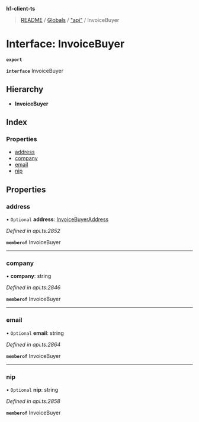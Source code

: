 **h1-client-ts**

> [README](../README.md) / [Globals](../globals.md) / ["api"](../modules/_api_.md) / InvoiceBuyer

# Interface: InvoiceBuyer

**`export`** 

**`interface`** InvoiceBuyer

## Hierarchy

* **InvoiceBuyer**

## Index

### Properties

* [address](_api_.invoicebuyer.md#address)
* [company](_api_.invoicebuyer.md#company)
* [email](_api_.invoicebuyer.md#email)
* [nip](_api_.invoicebuyer.md#nip)

## Properties

### address

• `Optional` **address**: [InvoiceBuyerAddress](_api_.invoicebuyeraddress.md)

*Defined in api.ts:2852*

**`memberof`** InvoiceBuyer

___

### company

•  **company**: string

*Defined in api.ts:2846*

**`memberof`** InvoiceBuyer

___

### email

• `Optional` **email**: string

*Defined in api.ts:2864*

**`memberof`** InvoiceBuyer

___

### nip

• `Optional` **nip**: string

*Defined in api.ts:2858*

**`memberof`** InvoiceBuyer
